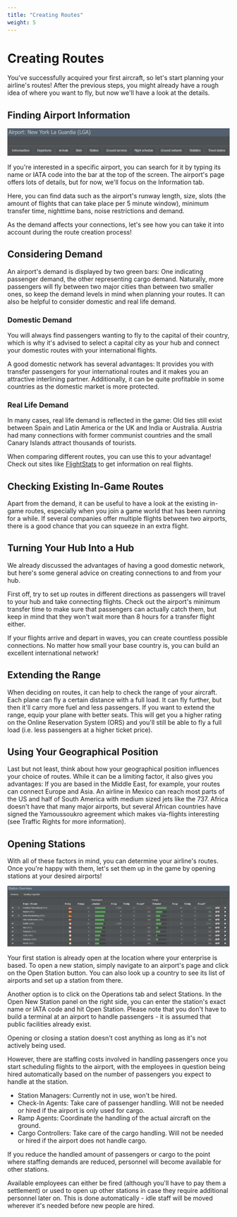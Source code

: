 ```yaml
---
title: "Creating Routes"
weight: 5
---
```


# Creating Routes

You've successfully acquired your first aircraft, so let's start planning your airline's routes! After the previous steps, you might already have a rough idea of where you want to fly, but now we'll have a look at the details.

## Finding Airport Information

![Airport Details](airport_02.png "Airport Details")

If you're interested in a specific airport, you can search for it by typing its name or IATA code into the bar at the top of the screen. The airport's page offers lots of details, but for now, we'll focus on the Information tab.

Here, you can find data such as the airport's runway length, size, slots (the amount of flights that can take place per 5 minute window), minimum transfer time, nighttime bans, noise restrictions and demand.

As the demand affects your connections, let's see how you can take it into account during the route creation process!

## Considering Demand

An airport's demand is displayed by two green bars: One indicating passenger demand, the other representing cargo demand. Naturally, more passengers will fly between two major cities than between two smaller ones, so keep the demand levels in mind when planning your routes. It can also be helpful to consider domestic and real life demand.

### Domestic Demand

You will always find passengers wanting to fly to the capital of their country, which is why it's advised to select a capital city as your hub and connect your domestic routes with your international flights.

A good domestic network has several advantages: It provides you with transfer passengers for your international routes and it makes you an attractive interlining partner. Additionally, it can be quite profitable in some countries as the domestic market is more protected.

### Real Life Demand

In many cases, real life demand is reflected in the game: Old ties still exist between Spain and Latin America or the UK and India or Australia. Austria had many connections with former communist countries and the small Canary Islands attract thousands of tourists. 

When comparing different routes, you can use this to your advantage! Check out sites like [FlightStats](http://www.flightstats.com) to get information on real flights.

## Checking Existing In-Game Routes

Apart from the demand, it can be useful to have a look at the existing in-game routes, especially when you join a game world that has been running for a while. If several companies offer multiple flights between two airports, there is a good chance that you can squeeze in an extra flight.

## Turning Your Hub Into a Hub

We already discussed the advantages of having a good domestic network, but here's some general advice on creating connections to and from your hub.

First off, try to set up routes in different directions as passengers will travel to your hub and take connecting flights. Check out the airport's minimum transfer time to make sure that passengers can actually catch them, but keep in mind that they won't wait more than 8 hours for a transfer flight either.

If your flights arrive and depart in waves, you can create countless possible connections. No matter how small your base country is, you can build an excellent international network!

## Extending the Range

When deciding on routes, it can help to check the range of your aircraft. Each plane can fly a certain distance with a full load. It can fly further, but then it'll carry more fuel and less passengers. If you want to extend the range, equip your plane with better seats. This will get you a higher rating on the Online Reservation System (ORS) and you'll still be able to fly a full load (i.e. less passengers at a higher ticket price).

## Using Your Geographical Position

Last but not least, think about how your geographical position influences your choice of routes. While it can be a limiting factor, it also gives you advantages: If you are based in the Middle East, for example, your routes can connect Europe and Asia. An airline in Mexico can reach most parts of the US and half of South America with medium sized jets like the 737. Africa doesn't have that many major airports, but several African countries have signed the Yamoussoukro agreement which makes via-flights interesting (see Traffic Rights for more information). 

## Opening Stations

With all of these factors in mind, you can determine your airline's routes. Once you're happy with them, let's set them up in the game by opening stations at your desired airports!

![Stations Tab](stations_01.png "Stations Tab")

Your first station is already open at the location where your enterprise is based. To open a new station, simply navigate to an airport's page and click on the Open Station button. You can also look up a country to see its list of airports and set up a station from there.

Another option is to click on the Operations tab and select Stations. In the Open New Station panel on the right side, you can enter the station's exact name or IATA code and hit Open Station. Please note that you don't have to build a terminal at an airport to handle passengers - it is assumed that public facilities already exist.

Opening or closing a station doesn't cost anything as long as it's not actively being used. 

However, there are staffing costs involved in handling passengers once you start scheduling flights to the airport, with the employees in question being hired automatically based on the number of passengers you expect to handle at the station.

* Station Managers: Currently not in use, won't be hired.
* Check-In Agents: Take care of passenger handling. Will not be needed or hired if the airport is only used for cargo.
* Ramp Agents: Coordinate the handling of the actual aircraft on the ground.
* Cargo Controllers: Take care of the cargo handling. Will not be needed or hired if the airport does not handle cargo.

If you reduce the handled amount of passengers or cargo to the point where staffing demands are reduced, personnel will become available for other stations.

Available employees can either be fired (although you'll have to pay them a settlement) or used to open up other stations in case they require additional personnel later on. This is done automatically - idle staff will be moved wherever it's needed before new people are hired.
